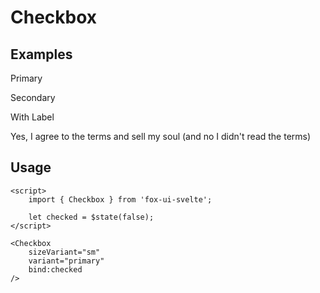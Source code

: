 <script>
	import { Subheading } from '$lib/components/base/heading';
	import { Text } from '$lib/components/base/text';
	import { Checkbox } from '$lib/components/base/checkbox';
	import { Label } from '$lib/components/base/label';
</script>

# Checkbox

## Examples

Primary
<div class="flex items-center gap-2">
	<Checkbox sizeVariant="sm" variant="primary" />
	<Checkbox sizeVariant="default" variant="primary" />
	<Checkbox sizeVariant="lg" variant="primary" />
</div>

Secondary

<div class="flex items-center gap-2">
	<Checkbox sizeVariant="sm" variant="secondary" />
	<Checkbox sizeVariant="default" variant="secondary" />
	<Checkbox sizeVariant="lg" variant="secondary" />
</div>

With Label

<div class="flex items-center space-x-2 not-prose">
	<Checkbox id="terms" aria-labelledby="terms-label" variant="secondary" />
	<Label
		id="terms-label"
		for="terms"
		class="text-sm leading-none font-medium peer-disabled:cursor-not-allowed peer-disabled:opacity-70"
	>
		Yes, I agree to the terms and sell my soul (and no I didn't read the terms)
	</Label>
</div>

## Usage

```svelte
<script>
	import { Checkbox } from 'fox-ui-svelte';

	let checked = $state(false);
</script>

<Checkbox 
	sizeVariant="sm"
	variant="primary" 
	bind:checked
/>
```

